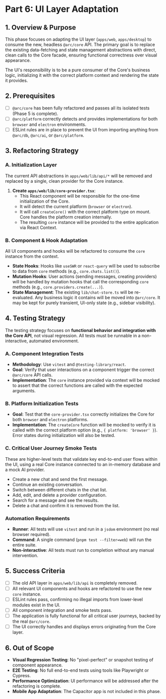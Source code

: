 # Part 6: UI Layer Adaptation

## 1. Overview & Purpose

This phase focuses on adapting the UI layer (`apps/web`, `apps/desktop`) to consume the new, headless `@arc/core` API. The primary goal is to replace the existing data-fetching and state management abstractions with direct, clean calls to the Core facade, ensuring functional correctness over visual appearance.

The UI's responsibility is to be a pure consumer of the Core's business logic, initializing it with the correct platform context and rendering the state it provides.

## 2. Prerequisites

-   [ ] `@arc/core` has been fully refactored and passes all its isolated tests (Phase 5 is complete).
-   [ ] `@arc/platform` correctly detects and provides implementations for both `browser` and `electron` environments.
-   [ ] ESLint rules are in place to prevent the UI from importing anything from `@arc/db`, `@arc/ai`, or `@arc/platform`.

## 3. Refactoring Strategy

### A. Initialization Layer

The current API abstractions in `apps/web/lib/api/*` will be removed and replaced by a single, clean provider for the Core instance.

1.  **Create `apps/web/lib/core-provider.tsx`**:
    -   This React component will be responsible for the one-time initialization of the Core.
    -   It will detect the current platform (`browser` or `electron`).
    -   It will call `createCore()` with the correct platform type on mount. Core handles the platform creation internally.
    -   The resulting `core` instance will be provided to the entire application via React Context.

### B. Component & Hook Adaptation

All UI components and hooks will be refactored to consume the `core` instance from the context.

-   **State Hooks**: Hooks like `useSWR` or `react-query` will be used to subscribe to data from `core` methods (e.g., `core.chats.list()`).
-   **Mutation Hooks**: User actions (sending messages, creating providers) will be handled by mutation hooks that call the corresponding `core` methods (e.g., `core.providers.create(...)`).
-   **State Management**: The existing `lib/chat-store.ts` will be re-evaluated. Any business logic it contains will be moved into `@arc/core`. It may be kept for purely transient, UI-only state (e.g., sidebar visibility).

## 4. Testing Strategy

The testing strategy focuses on **functional behavior and integration with the Core API**, not visual regression. All tests must be runnable in a non-interactive, automated environment.

### A. Component Integration Tests

-   **Methodology**: Use `vitest` and `@testing-library/react`.
-   **Goal**: Verify that user interactions on a component trigger the correct `@arc/core` API calls.
-   **Implementation**: The `core` instance provided via context will be mocked to assert that the correct functions are called with the expected arguments.

### B. Platform Initialization Tests

-   **Goal**: Test that the `core-provider.tsx` correctly initializes the Core for both `browser` and `electron` platforms.
-   **Implementation**: The `createCore` function will be mocked to verify it is called with the correct platform option (e.g., `{ platform: 'browser' }`). Error states during initialization will also be tested.

### C. Critical User Journey Smoke Tests

These are higher-level tests that validate key end-to-end user flows within the UI, using a real Core instance connected to an in-memory database and a mock AI provider.

-   Create a new chat and send the first message.
-   Continue an existing conversation.
-   Switch between different chats in the chat list.
-   Add, edit, and delete a provider configuration.
-   Search for a message and see the results.
-   Delete a chat and confirm it is removed from the list.

### Automation Requirements

-   **Runner**: All tests will use `vitest` and run in a `jsdom` environment (no real browser required).
-   **Command**: A single command (`pnpm test --filter=web`) will run the entire suite.
-   **Non-interactive**: All tests must run to completion without any manual intervention.

## 5. Success Criteria

-   [ ] The old API layer in `apps/web/lib/api` is completely removed.
-   [ ] All relevant UI components and hooks are refactored to use the new `core` instance.
-   [ ] ESLint rules pass, confirming no illegal imports from lower-level modules exist in the UI.
-   [ ] All component integration and smoke tests pass.
-   [ ] The application is fully functional for all critical user journeys, backed by the real `@arc/core`.
-   [ ] The UI correctly handles and displays errors originating from the Core layer.

## 6. Out of Scope

-   **Visual Regression Testing**: No "pixel-perfect" or snapshot testing of component appearance.
-   **E2E Testing**: No full end-to-end tests using tools like Playwright or Cypress.
-   **Performance Optimization**: UI performance will be addressed after the refactoring is complete.
-   **Mobile App Adaptation**: The Capacitor app is not included in this phase.
